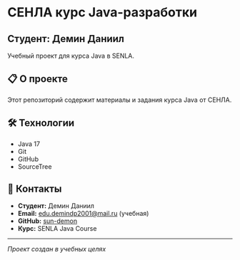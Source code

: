 # СЕНЛА курс Java-разработки

## Студент: Демин Даниил
Учебный проект для курса Java в SENLA.

## 📋 О проекте
Этот репозиторий содержит материалы и задания курса Java от СЕНЛА.

## 🛠️ Технологии
- Java 17
- Git
- GitHub
- SourceTree

## 📧 Контакты
- **Студент:** Демин Даниил
- **Email:** edu.demindp2001@mail.ru (учебная)
- **GitHub:** [sun-demon](https://github.com/sun-demon)
- **Курс:** SENLA Java Course

---
*Проект создан в учебных целях*